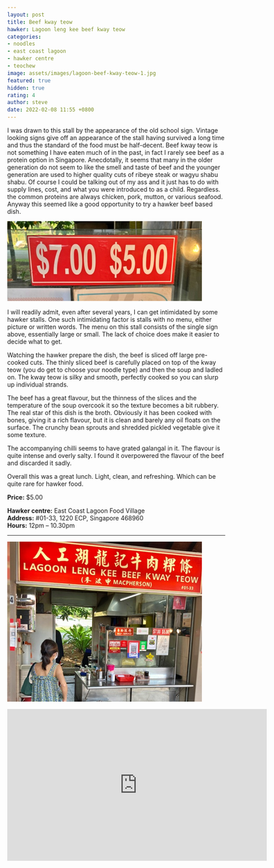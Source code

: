 ```yaml
---
layout: post
title: Beef kway teow
hawker: Lagoon leng kee beef kway teow
categories:
- noodles
- east coast lagoon
- hawker centre
- teochew
image: assets/images/lagoon-beef-kway-teow-1.jpg
featured: true
hidden: true
rating: 4
author: steve
date: 2022-02-08 11:55 +0800
---
```

I was drawn to this stall by the appearance of the old school sign. Vintage looking signs give off an appearance of the stall having survived a long time and thus the standard of the food must be half-decent. Beef kway teow is not something I have eaten much of in the past, in fact I rarely see beef as a protein option in Singapore. Anecdotally, it seems that many in the older generation do not seem to like the smell and taste of beef and the younger generation are used to higher quality cuts of ribeye steak or wagyu shabu shabu. Of course I could be talking out of my ass and it just has to do with supply lines, cost, and what you were introduced to as a child. Regardless. the common proteins are always chicken, pork, mutton, or various seafood. Anyway this seemed like a good opportunity to try a hawker beef based dish.

![Menu options](/assets/images/lagoon-beef-kway-teow-2.jpg "Menu options")

I will readily admit, even after several years, I can get intimidated by some hawker stalls. One such intimidating factor is stalls with no menu, either picture or written words. The menu on this stall consists of the single sign above, essentially large or small. The lack of choice does make it easier to decide what to get.

Watching the hawker prepare the dish, the beef is sliced off large pre-cooked cuts. The thinly sliced beef is carefully placed on top of the kway teow (you do get to choose your noodle type) and then the soup and ladled on. The kway teow is silky and smooth, perfectly cooked so you can slurp up individual strands.

The beef has a great flavour, but the thinness of the slices and the temperature of the soup overcook it so the texture becomes a bit rubbery. The real star of this dish is the broth. Obviously it has been cooked with bones, giving it a rich flavour, but it is clean and barely any oil floats on the surface. The crunchy bean sprouts and shredded pickled vegetable give it some texture.

The accompanying chilli seems to have grated galangal in it. The flavour is quite intense and overly salty. I found it overpowered the flavour of the beef and discarded it sadly.

Overall this was a great lunch. Light, clean, and refreshing. Which can be quite rare for hawker food.

**Price:** $5.00  

**Hawker centre:** East Coast Lagoon Food Village  
**Address:**  #01-33, 1220 ECP, Singapore 468960  
**Hours:** 12pm – 10.30pm  

***  

![Lagoon leng kee beef kway teow](/assets/images/lagoon-beef-kway-teow-3.jpg "Lagoon leng kee beef kway teow")

<iframe src="https://www.google.com/maps/embed?pb=!1m14!1m8!1m3!1d15955.121603893669!2d103.9349594!3d1.3069299!3m2!1i1024!2i768!4f13.1!3m3!1m2!1s0x0%3A0x6cfef20f595a57b0!2sEast%20Coast%20Lagoon%20Food%20Village!5e0!3m2!1sen!2ssg!4v1644228970370!5m2!1sen!2ssg" width="600" height="350" style="border:0;" allowfullscreen="" loading="lazy"></iframe>
